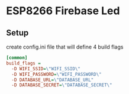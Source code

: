 # ESP8266 Firebase Led

## Setup

create config.ini file that will define 4 build flags

```ini
[common]
build_flags =
  -D WIFI_SSID=\"WIFI_SSID\"
  -D WIFI_PASSWORD=\"WIFI_PASSWORD\"
  -D DATABASE_URL=\"DATABASE_URL"
  -D DATABASE_SECRET=\"DATABASE_SECRET\"
```
